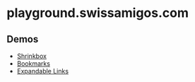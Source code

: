 # playground.swissamigos.com

## Demos

+ [Shrinkbox](http://playground.swissamigos.com/css-shrinkbox/)
+ [Bookmarks](http://playground.swissamigos.com/css-bookmarks/)
+ [Expandable Links](http://playground.swissamigos.com/css-expandable-links/)
